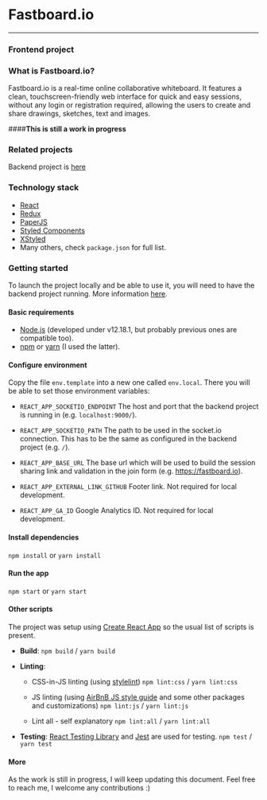 # Fastboard.io
---
### Frontend project
### What is Fastboard.io?

Fastboard.io is a real-time online collaborative whiteboard. It features a clean, touchscreen-friendly web interface for quick and easy sessions, without any login or registration required, allowing the users to create and share drawings, sketches, text and images.

####**This is still a work in progress**

### Related projects

Backend project is [here](https://github.com/jmsaugar/fastboard.io.back)

### Technology stack

- [React](https://github.com/facebook/react)
- [Redux](https://github.com/reduxjs/redux)
- [PaperJS](https://github.com/paperjs)
- [Styled Components](https://github.com/styled-components/styled-components)
- [XStyled](https://github.com/gregberge/xstyled)
- Many others, check `package.json` for full list.

### Getting started

To launch the project locally and be able to use it, you will need to have the backend project running. More information [here](https://github.com/jmsaugar/fastboard.io.back/blob/master/README.md).

#### Basic requirements

- [Node.js](https://nodejs.org/en/) (developed under v12.18.1, but probably previous ones are compatible too).
- [npm](https://www.npmjs.com/) or [yarn](https://yarnpkg.com/) (I used the latter).

#### Configure environment

Copy the file `env.template` into a new one called `env.local`. There you will be able to set those environment variables:

- `REACT_APP_SOCKETIO_ENDPOINT` The host and port that the backend project is running in (e.g. `localhost:9000/`).

- `REACT_APP_SOCKETIO_PATH` The path to be used in the socket.io connection. This has to be the same as configured in the backend project (e.g. `/`).

- `REACT_APP_BASE_URL` The base url which will be used to build the session sharing link and validation in the join form (e.g. https://fastboard.io).

- `REACT_APP_EXTERNAL_LINK_GITHUB` Footer link. Not required for local development.

- `REACT_APP_GA_ID` Google Analytics ID. Not required for local development.

#### Install dependencies

`npm install` or `yarn install`

#### Run the app

`npm start` or `yarn start`

#### Other scripts

The project was setup using [Create React App](https://github.com/facebook/create-react-app) so the usual list of scripts is present.

* **Build**: `npm build` / `yarn build`

* **Linting**:
  - CSS-in-JS linting (using [stylelint](https://github.com/stylelint/stylelint))
  `npm lint:css` / `yarn lint:css`

  - JS linting (using [AirBnB JS style guide](https://github.com/airbnb/javascript) and some other packages and customizations)
  `npm lint:js` / `yarn lint:js`

  - Lint all - self explanatory
  `npm lint:all` / `yarn lint:all`

* **Testing**: [React Testing Library](https://github.com/testing-library/react-testing-library) and [Jest](https://github.com/facebook/jest) are used for testing.
  `npm test` / `yarn test`

#### More

As the work is still in progress, I will keep updating this document. Feel free to reach me, I welcome any contributions :)
